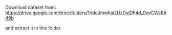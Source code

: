 Download dataset from:
https://drive.google.com/drive/folders/1IrdoJmwhai2UzGyjDF4d_0ovCWsEA49b

and extract it in this folder.
